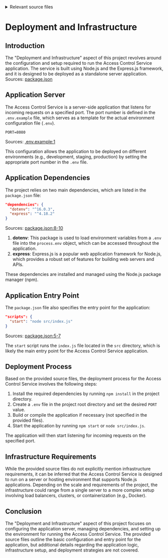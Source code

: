 <details>
<summary>Relevant source files</summary>

The following files were used as context for generating this wiki page:

- [.env.example](https://github.com/aanickode/access-control-service/blob/main/.env.example)
- [package.json](https://github.com/aanickode/access-control-service/blob/main/package.json)
</details>

# Deployment and Infrastructure

## Introduction

The "Deployment and Infrastructure" aspect of this project revolves around the configuration and setup required to run the Access Control Service application. The service is built using Node.js and the Express.js framework, and it is designed to be deployed as a standalone server application.
Sources: [package.json]()

## Application Server

The Access Control Service is a server-side application that listens for incoming requests on a specified port. The port number is defined in the `.env.example` file, which serves as a template for the actual environment configuration file (`.env`).

```env
PORT=8080
```
Sources: [.env.example:1]()

This configuration allows the application to be deployed on different environments (e.g., development, staging, production) by setting the appropriate port number in the `.env` file.

## Application Dependencies

The project relies on two main dependencies, which are listed in the `package.json` file:

```json
"dependencies": {
  "dotenv": "^16.0.3",
  "express": "^4.18.2"
}
```
Sources: [package.json:8-10]()

1. **dotenv**: This package is used to load environment variables from a `.env` file into the `process.env` object, which can be accessed throughout the application.
2. **express**: Express.js is a popular web application framework for Node.js, which provides a robust set of features for building web servers and APIs.

These dependencies are installed and managed using the Node.js package manager (npm).

## Application Entry Point

The `package.json` file also specifies the entry point for the application:

```json
"scripts": {
  "start": "node src/index.js"
}
```
Sources: [package.json:5-7]()

The `start` script runs the `index.js` file located in the `src` directory, which is likely the main entry point for the Access Control Service application.

## Deployment Process

Based on the provided source files, the deployment process for the Access Control Service involves the following steps:

1. Install the required dependencies by running `npm install` in the project directory.
2. Create a `.env` file in the project root directory and set the desired `PORT` value.
3. Build or compile the application if necessary (not specified in the provided files).
4. Start the application by running `npm start` or `node src/index.js`.

The application will then start listening for incoming requests on the specified port.

## Infrastructure Requirements

While the provided source files do not explicitly mention infrastructure requirements, it can be inferred that the Access Control Service is designed to run on a server or hosting environment that supports Node.js applications. Depending on the scale and requirements of the project, the infrastructure could range from a single server to a more complex setup involving load balancers, clusters, or containerization (e.g., Docker).

## Conclusion

The "Deployment and Infrastructure" aspect of this project focuses on configuring the application server, managing dependencies, and setting up the environment for running the Access Control Service. The provided source files outline the basic configuration and entry point for the application, but additional details regarding the application logic, infrastructure setup, and deployment strategies are not covered.
